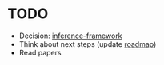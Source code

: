 # TODO

-   Decision: [inference-framework](./decisions/1.1-inference-framework.md)
-   Think about next steps (update [roadmap](./roadmap.md))
-   Read papers

